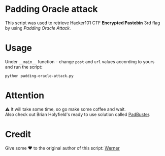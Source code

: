 # Padding Oracle attack
This script was used to retrieve Hacker101 CTF **Encrypted Pastebin** 3rd flag by using *Padding Oracle Attack*.

# Usage
Under `__main__` function - change `post` and `url` values according to yours and run the script:
```
python padding-oracle-attack.py
```

# Attention
⚠ It will take some time, so go make some coffee and wait.<br>
Also check out Brian Holyfield's ready to use solution called [PadBuster](https://github.com/AonCyberLabs/PadBuster).

# Credit
Give some ❤ to the original author of this script: [Werner](https://xz.aliyun.com/t/7054)
